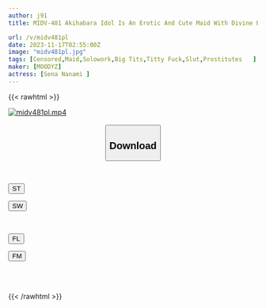 ```yaml
---
author: j91
title: MIDV-481 Akihabara Idol Is An Erotic And Cute Maid With Divine Breasts And Titty Fuck! Welcome To The Bakunuki Academy! Nanami Hoshina

url: /v/midv481pl
date: 2023-11-17T02:55:00Z
image: "midv481pl.jpg"
tags: [Censored,Maid,Solowork,Big Tits,Titty Fuck,Slut,Prostitutes	 ]
maker: [MOODYZ]
actress: [Sena Nanami ]
---
```



{{< rawhtml >}}

<div class="video" data-videoid="yGzkk444J6U1Z20">
    <a href="javascript:;">
        <img src="https://my.j91.asia/v/midv481pl/midv481pl.jpg" width="WIDTH" height="HEIGHT" alt="midv481pl.mp4" loading="lazy">
    </a>
</div>

<script type="text/javascript" src="https://j91.asia/asset/on-demand-st.js"></script>

<br>
  <link rel="stylesheet" href="https://j91.asia/asset/bs5.css">
  
  <center>
  <button class="btn btn-primary" type="button" data-bs-toggle="collapse" data-bs-target=".multi-collapse" aria-expanded="false" aria-controls="multiCollapseExample1 multiCollapseExample2"><h2>Download</h2></button></center>
</p>
<div class="row">
  <div class="col">
    <div class="collapse multi-collapse" id="multiCollapseExample1">
      <div class="card card-body">
	      	      <br>
<div class="buttons">  
<p><a href="https://streamtape.to/v/yGzkk444J6U1Z20" target="_blank"><button class="btn-hover color-3"><i class="fa fa-download"></i> ST</button></a></p>
<p><a href="https://sfastwish.com/ctqigay6yhge" target="_blank"><button class="btn-hover color-2"><i class="fa fa-download"></i> SW</button></a></p></div>
    </div>
  </div>
</div>
  <div class="col">
    <div class="collapse multi-collapse" id="multiCollapseExample2">
      <div class="card card-body">
	      <br>
<div class="buttons">
<p><a href="javascript:;" target="_blank"><button class="btn-hover color-9"><i class="fa fa-download"></i> FL</button></a></p>
<p><a href="javascript:;" target="_blank"><button class="btn-hover color-8"><i class="fa fa-download"></i> FM</button></a></p></div>
<br><br>
      </div>
    </div>
  </div>
</div>

{{< /rawhtml >}}
